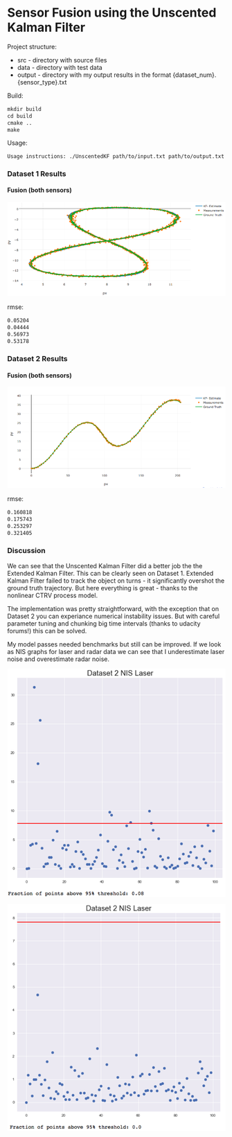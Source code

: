 # Sensor Fusion using the Unscented Kalman Filter

[//]: # (Image References)

[image1]: ./images/1.fusion.png
[image2]: ./images/2.fusion.png
[image3]: ./images/laser_nis.png
[image4]: ./images/radar_nis.png


Project structure:
 * src - directory with source files
 * data - directory with test data
 * output - directory with my output results in the format {dataset_num}.{sensor_type}.txt

Build:
```
mkdir build
cd build
cmake ..
make
```

Usage:
```
Usage instructions: ./UnscentedKF path/to/input.txt path/to/output.txt
```

### Dataset 1 Results

#### Fusion (both sensors)

![alt text][image1]

rmse:
```
0.05204
0.04444
0.56973
0.53178
```

### Dataset 2 Results

#### Fusion (both sensors)

![alt text][image2]

rmse:
```
0.160818
0.175743
0.253297
0.321405
```

### Discussion

We can see that the Unscented Kalman Filter did a better job the the Extended Kalman Filter. This can be clearly seen on Dataset 1. Extended Kalman Filter failed to track the object on turns - it significantly overshot the ground truth trajectory. But here everything is great - thanks to the nonlinear CTRV process model.

The implementation was pretty straightforward, with the exception that on Dataset 2 you can experiance numerical instability issues. But with careful parameter tuning and chunking big time intervals (thanks to udacity forums!) this can be solved.

My model passes needed benchmarks but still can be improved. If we look as NIS graphs for laser and radar data we can see that I underestimate laser noise and overestimate radar noise.

![alt text][image3]

![alt text][image4]
